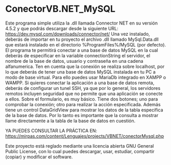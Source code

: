 # ConectorVB.NET_MySQL
Este programa simple utiliza la .dll llamada Connector NET en su versión 4.5.2 y que podrás descargar desde la siguiente URL:
https://dev.mysql.com/downloads/connector/net/
Una vez instalado, deberás de importar en tu proyecto el archivo .dll llamado MySql.Data.dll que estará instalado en el directorio %ProgramFiles%/MySQL (por defecto).
El programa te permitirá conectar a una base de datos MySQL en la cual deberás de especificar en la variable connectionString el servidor, el nombre de la base de datos, usuario y contraseña en una cadena alfanumerica. Ten en cuenta que la conexión se realiza sobre localhost, por lo que deberás de tener una base de datos MySQL instalada en tu PC a modo de base virtual. Para ello puedes usar MariaDb integrado en XAMPP o WAMPP. Si quieres conectar la aplicación a una base de datos remota, deberás de configurar un tunel SSH, ya que por lo general, los servidores remotos incluyen seguridad que no permite que una aplicación se conecte a ellos.
Sobre el formulario, es muy básico.
Tiene dos botones; uno para comprobar la conexión; otro para realizar la acción especificada. Además tiene un control DataGridView para mostrar los datos de la tabla específica de la base de datos. Por lo tanto es importante que la consulta a mostrar llame directamente a la tabla de la base de datos en cuestión.

YA PUEDES CONSULTAR LA PRÁCTICA EN:
https://mirpas.com/content/Lenguajes/projects/VBNET/conectorMysql.php

Este proyecto está reglado mediante una licencia abierta GNU General Public License, con lo cual puedes descargar, usar, estudiar, compartir (copiar) y modificar el software.
